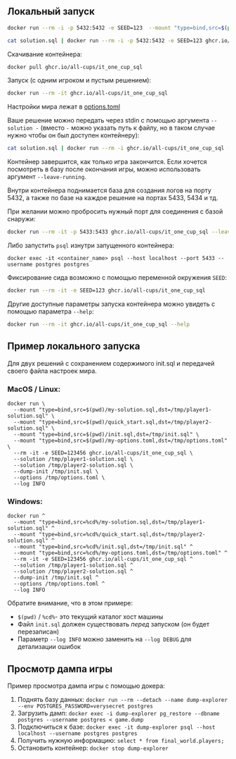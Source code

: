 ## Локальный запуск
        
```sh
docker run --rm -i -p 5432:5432 -e SEED=123  --mount "type=bind,src=$(pwd)/solution.sql,dst=/tmp/player1.sql" --mount "type=bind,src=$(pwd)/solution_02.sql,dst=/tmp/player2.sql" ghcr.io/all-cups/it_one_cup_sql --solution /tmp/player1.sql --solution /tmp/player2.sql --leave-running

cat solution.sql | docker run --rm -i -p 5432:5432 -e SEED=123 ghcr.io/all-cups/it_one_cup_sql --solution - --leave-running
```
Скачивание контейнера:

```sh
docker pull ghcr.io/all-cups/it_one_cup_sql
```

Запуск (с одним игроком и пустым решением):

```sh
docker run --rm -it ghcr.io/all-cups/it_one_cup_sql
```

Настройки мира лежат в [options.toml](options.toml)

Ваше решение можно передать через stdin с помощью аргумента `--solution -`
(вместо `-` можно указать путь к файлу, но в таком случае нужно чтобы он был доступен контейнеру):

```sh
cat solution.sql | docker run --rm -i ghcr.io/all-cups/it_one_cup_sql --solution -
```

Контейнер завершится, как только игра закончится.
Если хочется посмотреть в базу после окончания игры, можно использовать аргумент `--leave-running`.

Внутри контейнера поднимается база для создания логов на порту 5432,
а также по базе на каждое решение на портах 5433, 5434 и тд.

При желании можно пробросить нужный порт для соединения с базой снаружи:

```sh
docker run --rm -it -p 5433:5433 ghcr.io/all-cups/it_one_cup_sql --leave-running
```
Либо запустить `psql` изнутри запущенного контейнера:
```
docker exec -it <container_name> psql --host localhost --port 5433 --username postgres postgres
```

Фиксирование сида возможно с помощью переменной окружения `SEED`:

```sh
docker run --rm -it -e SEED=123 ghcr.io/all-cups/it_one_cup_sql
```

Другие доступные параметры запуска контейнера можно увидеть с помощью параметра `--help`:

```sh
docker run --rm -it ghcr.io/all-cups/it_one_cup_sql --help
```

## Пример локального запуска 

Для двух решений с сохранением содержимого init.sql и передачей своего файла настроек мира.

### MacOS / Linux:
```shell
docker run \
  --mount "type=bind,src=$(pwd)/my-solution.sql,dst=/tmp/player1-solution.sql" \
  --mount "type=bind,src=$(pwd)/quick_start.sql,dst=/tmp/player2-solution.sql" \
  --mount "type=bind,src=$(pwd)/init.sql,dst=/tmp/init.sql" \
  --mount "type=bind,src=$(pwd)/my-options.toml,dst=/tmp/options.toml" \
  --rm -it -e SEED=123456 ghcr.io/all-cups/it_one_cup_sql \
  --solution /tmp/player1-solution.sql \
  --solution /tmp/player2-solution.sql \
  --dump-init /tmp/init.sql \
  --options /tmp/options.toml \
  --log INFO   
```

### Windows:
```
docker run ^
  --mount "type=bind,src=%cd%/my-solution.sql,dst=/tmp/player1-solution.sql" ^
  --mount "type=bind,src=%cd%/quick_start.sql,dst=/tmp/player2-solution.sql" ^
  --mount "type=bind,src=%cd%/init.sql,dst=/tmp/init.sql" ^
  --mount "type=bind,src=%cd%/my-options.toml,dst=/tmp/options.toml" ^
  --rm -it -e SEED=123456 ghcr.io/all-cups/it_one_cup_sql ^
  --solution /tmp/player1-solution.sql ^
  --solution /tmp/player2-solution.sql ^
  --dump-init /tmp/init.sql ^
  --options /tmp/options.toml ^
  --log INFO   
```
Обратите внимание, что в этом примере:
* `$(pwd)` / `%cd%`- это текущий каталог хост машины
* Файл `init.sql` должен существовать _перед_ запуском (он будет перезаписан)
* Параметр `--log INFO` можно заменить на `--log DEBUG` для детализации ошибок

## Просмотр дампа игры

Пример просмотра дампа игры с помощью докера:

1. Поднять базу данных: `docker run --rm --detach --name dump-explorer --env POSTGRES_PASSWORD=verysecret postgres`
2. Загрузить дамп: `docker exec -i dump-explorer pg_restore --dbname postgres --username postgres < game.dump`
4. Подключиться к базе: `docker exec -it dump-explorer psql --host localhost --username postgres postgres`
5. Получить нужную информацию: `select * from final_world.players;`
6. Остановить контейнер: `docker stop dump-explorer`
